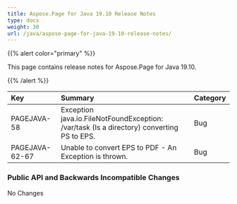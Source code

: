 ```yaml
---
title: Aspose.Page for Java 19.10 Release Notes
type: docs
weight: 30
url: /java/aspose-page-for-java-19-10-release-notes/
---
```


{{% alert color="primary" %}} 

This page contains release notes for Aspose.Page for Java 19.10.

{{% /alert %}} 

|**Key**|**Summary**|**Category**|
| :- | :- | :- |
|PAGEJAVA-58|Exception java.io.FileNotFoundException: /var/task (Is a directory) converting PS to EPS.|Bug|
|PAGEJAVA-62-67|Unable to convert EPS to PDF - An Exception is thrown.|Bug|
### **Public API and Backwards Incompatible Changes**
No Changes
